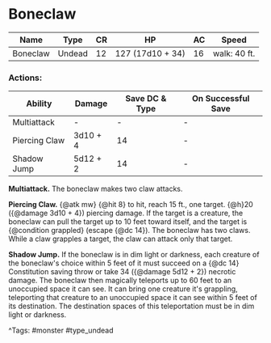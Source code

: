# Boneclaw

| Name | Type | CR | HP | AC | Speed |
|------|------|----|----|----|-------|
| Boneclaw | Undead | 12 | 127 (17d10 + 34) | 16 | walk: 40 ft. |

### Actions:

| Ability | Damage | Save DC & Type | On Successful Save |
|---------|--------|----------------|--------------------|
| Multiattack | - | - | - |
| Piercing Claw | 3d10 + 4 | 14 | - |
| Shadow Jump | 5d12 + 2 | 14 | - |


**Multiattack.** The boneclaw makes two claw attacks.

**Piercing Claw.** {@atk mw} {@hit 8} to hit, reach 15 ft., one target. {@h}20 ({@damage 3d10 + 4}) piercing damage. If the target is a creature, the boneclaw can pull the target up to 10 feet toward itself, and the target is {@condition grappled} (escape {@dc 14}). The boneclaw has two claws. While a claw grapples a target, the claw can attack only that target.

**Shadow Jump.** If the boneclaw is in dim light or darkness, each creature of the boneclaw's choice within 5 feet of it must succeed on a {@dc 14} Constitution saving throw or take 34 ({@damage 5d12 + 2}) necrotic damage. The boneclaw then magically teleports up to 60 feet to an unoccupied space it can see. It can bring one creature it's grappling, teleporting that creature to an unoccupied space it can see within 5 feet of its destination. The destination spaces of this teleportation must be in dim light or darkness.

^Tags: #monster #type_undead